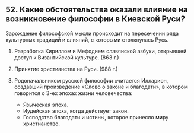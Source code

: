 ﻿## 52. Какие обстоятельства оказали влияние на возникновение философии в Киевской Руси?

Зарождение философской мысли происходит на пересечении ряда культурных традиций
и влияний, с которыми столкнулась Русь.

1)  Разработка Кириллом и Мефодием славянской азбуки, открывшей доступ
	к Византийской культуре. (863 г.)

2)  Принятие христианства на Руси. (988 г.)

3)  Родоначальником русской философии считается Илларион, создавший произведение
	«Слово о законе и благодати», в котором говорится о 3-ех эпохах жизни
	человечества:

	- Языческая эпоха.
	- Иудейская эпоха, когда действует закон.
	- Господство благодати и истины, которое принесло миру христианство.
